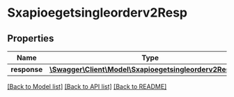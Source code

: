 # Sxapioegetsingleorderv2Resp

## Properties
Name | Type | Description | Notes
------------ | ------------- | ------------- | -------------
**response** | [**\Swagger\Client\Model\Sxapioegetsingleorderv2Response**](Sxapioegetsingleorderv2Response.md) |  | [optional] 

[[Back to Model list]](../README.md#documentation-for-models) [[Back to API list]](../README.md#documentation-for-api-endpoints) [[Back to README]](../README.md)


